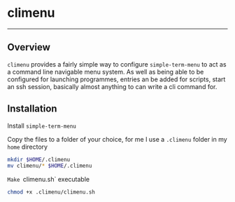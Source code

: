 # climenu
___
## Overview
`climenu` provides a fairly simple way to configure `simple-term-menu` to act as a command line navigable menu system.  As well as being able to be configured for launching programmes, entries an be added for scripts, start an ssh session, basically almost anything to can write a cli command for. 

## Installation
Install `simple-term-menu`

Copy the files to a folder of your choice, for me I use a `.climenu` folder in my `home` directory
```bash
mkdir $HOME/.climenu
mv climenu/* $HOME/.climenu
```
`Make `climenu.sh` executable
```bash
chmod +x .climenu/climenu.sh
```

